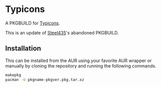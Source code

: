 # Typicons

A PKGBUILD for [Typicons](https://www.s-ings.com/typicons/).

This is an update of [Steel435](https://aur.archlinux.org/account/Steef435)'s abandoned PKGBUILD.

## Installation

This can be installed from the AUR using your favorite AUR wrapper or manually by cloning the
repository and running the following commands.

```sh
makepkg
pacman -U pkgname-pkgver.pkg.tar.xz
```
